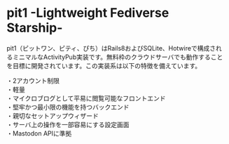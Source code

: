 # pit1 -Lightweight Fediverse Starship-

pit1（ピットワン、ピティ、ぴち）はRails8およびSQLite、Hotwireで構成されるミニマルなActivityPub実装です。無料枠のクラウドサーバでも動作することを目標に開発されています。この実装系は以下の特徴を備えています。

・2アカウント制限  
・軽量  
・マイクロブログとして平易に閲覧可能なフロントエンド  
・堅牢かつ最小限の機能を持つバックエンド  
・親切なセットアップウィザード  
・サーバ上の操作を一部容易にする設定画面  
・Mastodon APIに準拠
